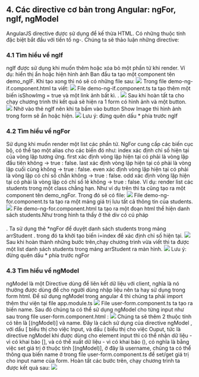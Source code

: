 ﻿<h2> 4. Các directive cơ bản trong Angular: ngFor, ngIf, ngModel </h2>
AngularJS directive được sử dụng để kế thừa HTML. Có những thuộc tính đặc biệt bắt đầu với tiền tố ng-. Chúng ta sẽ thảo luận những directive:

<h3> 4.1 Tìm hiểu về ngIf </h3>
ngIf được sử dụng khi muốn thêm hoặc xóa bỏ một phần tử khi render. 
Ví dụ: hiển thị ẩn hoặc hiện hình ảnh
Ban đầu ta tạo một component tên demo_ngIF. Khi tạo xong thì nó sẽ có những file sau:
    <img src="https://i.imgur.com/QVLAdgj.png">
Trong file demo-ng-if.component.html ta viết:
    <img src="https://i.imgur.com/TD2QjG8.png">
File demo-ng-if.component.ts ta tạo thêm một biến isShowImg = true và một link ảnh bất kì. .
    <img src="https://i.imgur.com/plW499Q.png">
Sau khi hoàn tất ta cho chạy chương trình thì kết quả sẽ hiện ra 1 form có hình ảnh và một button.
<img src="https://i.imgur.com/orucZW4.png">
Nhờ vào thẻ ngIf nên khi ta bấm vào button Show Image thì hình ảnh trong form sẽ ẩn hoặc hiện.
    <img src="https://i.imgur.com/bwnRwTh.png">
Lưu ý: đừng quên dấu * phía trước ngIf 

<h3> 4.2 Tìm hiểu về ngFor </h3>
Sử dụng khi muốn render một list các phần tử. 
NgFor cung cấp các biến cục bộ, có thể tạo một alias cho các biến đó như:
index xác định chỉ số hiện tại của vòng lặp tương ứng.
first xác định vòng lặp hiện tại có phải là vòng lặp đầu tiên không -> true : false.
last xác định vòng lặp hiện tại có phải là vòng lặp cuối cùng không -> true : false.
even xác định vòng lặp hiện tại có phải là vòng lặp có chỉ số chẵn không -> true : false.
odd xác định vòng lặp hiện tại có phải là vòng lặp có chỉ số lẻ không -> true : false.
Ví dụ: render list các students trong một class chẳng hạn.
Như ví dụ trên thì ta cũng tạo ra một component tên demo_ngFor. Trong đó sẽ có file:
    <img src="https://i.imgur.com/ZDBT42N.png">
File demo-ng-for.component.ts ta tạo ra một mảng giá trị lưu tất cả thông tin của students.
    <img src="https://i.imgur.com/ZXJAXb4.png">
File demo-ng-for.component.html ta tạo ra một đoạn html thể hiện danh sách students.Như trong hình ta thấy ở thẻ div có cú pháp <h4> <div *ngFor ="let list of arrStudent ;let i=index"> </h4>. Ta sử dụng thẻ *ngFor để duyệt danh sách students trong mảng arrStudent . trong đó ta khởi tạo biến i=index để xác định chỉ số hiện tại.
    <img src="https://i.imgur.com/GaqV3xK.png">
Sau khi hoàn thành những bước trên,chạy chương trình vừa viết thì ta được một list danh sách students trong mảng arrStudent ra màn hình.
   <img src="https://i.imgur.com/8ilTogT.png">
Lưu ý: đừng quên dấu * phía trước ngFor

<h3> 4.3 Tìm hiểu về ngModel </h3>
ngModel là một Directive dùng để liên kết dữ liệu với client, nghĩa là nó thường được dùng để cho người dùng nhập liệu nên ta hay sử dụng trong form html.
Để sử dụng ngModel trong angular 4 thì chúng ta phải import thêm thư viện tại file app.module.ts
    <img src="https://i.imgur.com/mH1gMzr.png">
File user-form.component.ts ta tạo ra biến name.
Sau đó chúng ta có thể sử dụng ngModel cho từng input như sau trong file user-form.component.html :
   <img src="https://i.imgur.com/3HTTgK7.png">
Chúng ta sẽ thêm 2 thuộc tính có tên là [(ngModel)] và name. Đây là cách sử dụng của directive ngModel , với dấu [ biểu thị cho việc Input, và dấu ( biểu thị cho việc Ouput, tức là directive ngModel khi được dùng cho element input thì có thể nhận dữ liệu - vì có khai báo [], và có thể xuất dữ liệu - vì có khai báo (), có nghĩa là bằng việc set giá trị ở thuộc tính [(ngModel)], ở đây là username, chúng ta có thể thông qua biến name ở trong file user-form.component.ts để set/get giá trị cho input name của form.
Hoàn tất các bước trên, chạy chương trình ta được kết quả sau:
  <img src="https://i.imgur.com/TCLil2k.png">




